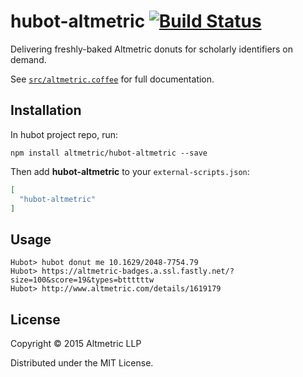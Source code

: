 # hubot-altmetric [![Build Status](https://travis-ci.org/altmetric/hubot-altmetric.svg?branch=master)](https://travis-ci.org/altmetric/hubot-altmetric)

Delivering freshly-baked Altmetric donuts for scholarly identifiers on demand.

See [`src/altmetric.coffee`](src/altmetric.coffee) for full documentation.

## Installation

In hubot project repo, run:

`npm install altmetric/hubot-altmetric --save`

Then add **hubot-altmetric** to your `external-scripts.json`:

```json
[
  "hubot-altmetric"
]
```

## Usage

```
Hubot> hubot donut me 10.1629/2048-7754.79
Hubot> https://altmetric-badges.a.ssl.fastly.net/?size=100&score=19&types=bttttttw
Hubot> http://www.altmetric.com/details/1619179
```

## License

Copyright © 2015 Altmetric LLP

Distributed under the MIT License.
